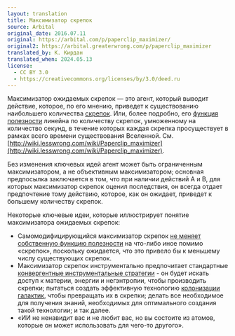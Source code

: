 ```yaml
---
layout: translation
title: Максимизатор скрепок
source: Arbital
original_date: 2016.07.11
original: https://arbital.com/p/paperclip_maximizer/
original2: https://arbital.greaterwrong.com/p/paperclip_maximizer
translated_by: К. Кирдан
translated_when: 2024.05.13
license:
  - CC BY 3.0
  - https://creativecommons.org/licenses/by/3.0/deed.ru
---
```

Максимизатор ожидаемых скрепок — это агент, который выводит действие, которое, по его мнению, приведет к существованию наибольшего количества [скрепок](https://arbital.com/p/paperclip/). Или, более подробно, его [функция полезности](https://arbital.com/p/value_alignment_utility/) линейна по количеству скрепок, умноженному на количество секунд, в течение которых каждая скрепка просуществует в рамках всего времени существования Вселенной. См. [http://wiki.lesswrong.com/wiki/Paperclip_maximizer](http://wiki.lesswrong.com/wiki/Paperclip_maximizer).

Без изменения ключевых идей агент может быть ограниченным максимизатором, а не объективным максимизатором; основная предпосылка заключается в том, что при наличии действий A и B, для которых максимизатор скрепок оценил последствия, он всегда отдает предпочтение тому действию, которое, как он ожидает, приведет к большему количеству скрепок.

Некоторые ключевые идеи, которые иллюстрирует понятие максимизатора ожидаемых скрепок:

* Самомодифицирующийся максимизатор скрепок [не меняет собственную функцию полезности](https://arbital.com/p/preference_stability/) на что-либо иное помимо «скрепок», поскольку ожидается, что это привело бы к меньшему числу существующих скрепок.
* Максимизатор скрепок инструментально предпочитает стандартные [конвергентные инструментальные стратегии](https://arbital.com/p/convergent_strategies/) - он будет искать доступ к материи, энергии и негэнтропии, чтобы производить скрепки; пытаться создать эффективную технологию [колонизации галактик](https://arbital.com/p/cosmic_endowment/), чтобы превращать их в скрепки; делать все необходимое для получения знаний, необходимых для оптимального создания такой технологии; и так далее.
* «ИИ не ненавидит вас и не любит вас, но вы состоите из атомов, которые он может использовать для чего-то другого».
